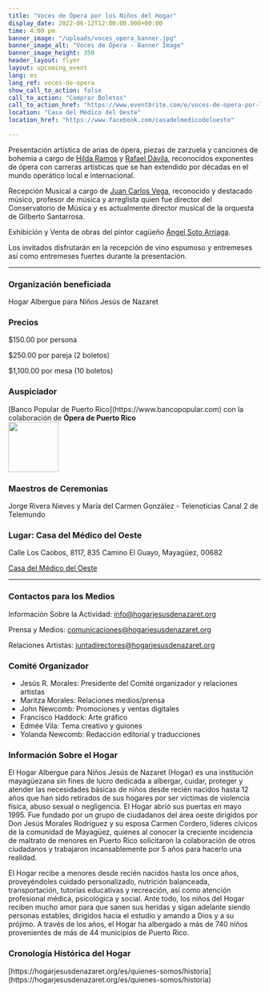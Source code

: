 ```yaml
---
title: "Voces de Ópera por los Niños del Hogar"
display_date: 2022-06-12T12:00:00.000+00:00
time: 4:00 pm
banner_image: "/uploads/voces_opera_banner.jpg"
banner_image_alt: "Voces de Ópera - Banner Image"
banner_image_height: 350
header_layout: flyer
layout: upcoming_event
lang: es
lang_ref: voces-de-opera
show_call_to_action: false
call_to_action: "Comprar Boletos"
call_to_action_href: "https://www.eventbrite.com/e/voces-de-opera-por-los-ninos-del-hogar-tickets-337606900327"
location: "Casa del Médico del Oeste"
location_href: "https://www.facebook.com/casadelmedicodeloeste"

---
```


Presentación artística de arias de ópera, piezas de zarzuela y canciones de bohemia a cargo de [Hilda Ramos](https://www.hildaramos.com) y [Rafael Dávila](https://rafael-davila.com), reconocidos exponentes de ópera con carreras artísticas que se han extendido por décadas en el mundo operático local e internacional.

Recepción Musical a cargo de [Juan Carlos Vega](https://www.facebook.com/jcvegama), reconocido y destacado músico, profesor de música y arreglista quien fue director del Conservatorio de Música y es actualmente director musical de la orquesta de Gilberto Santarrosa.

Exhibición y Venta de obras del pintor cagüeño [Ángel Soto Arriaga](https://www.facebook.com/angel.sotoarriaga).

Los invitados disfrutarán en la recepción de vino espumoso y entremeses así como entremeses fuertes durante la presentación.

<hr/>

<h3>Organización beneficiada</h3>
Hogar Albergue para Niños Jesús de Nazaret

<h3>Precios</h3>
$150.00 por persona

$250.00 por pareja (2 boletos)

$1,100.00 por mesa (10 boletos)

<h3>Auspiciador</h3>
[Banco Popular de Puerto Rico](https://www.bancopopular.com) con la colaboración de <b>Ópera de Puerto Rico</b>
<div>
  <img
    style="height: 100px; width: auto;"
    src="{{ '/uploads/banco_popular.png' | relative_url }}"
  />
</div>

<h3>Maestros de Ceremonias</h3>
Jorge Rivera Nieves y María del Carmen González - Telenoticias Canal 2 de Telemundo

<h3>Lugar: Casa del Médico del Oeste</h3>
Calle Los Caobos, 8117, 835 Camino El Guayo, Mayagüez, 00682

[Casa del Médico del Oeste](https://www.facebook.com/casadelmedicodeloeste)

<hr/>

<h3>Contactos para los Medios</h3>
Información Sobre la Actividad:
<a href="mailto:info@hogarjesusdenazaret.org">
  info@hogarjesusdenazaret.org
</a>

Prensa y Medios:
<a href="mailto:comunicaciones@hogarjesusdenazaret.org">
  comunicaciones@hogarjesusdenazaret.org
</a>

Relaciones Artistas:
<a href="mailto:juntadirectores@hogarjesusdenazaret.org">
  juntadirectores@hogarjesusdenazaret.org
</a>

<h3>Comité Organizador</h3>
<ul>
  <li>
    Jesús R. Morales: Presidente del Comité organizador y relaciones artistas
  </li>
  <li>
    Maritza Morales:  Relaciones medios/prensa
  </li>
  <li>
    John Newcomb: Promociones y ventas digitales
  </li>
  <li>
    Francisco Haddock: Arte gráfico
  </li>
  <li>
    Edmée Vila: Tema creativo y guiones
  </li>
  <li>
    Yolanda Newcomb: Redacción editorial y traducciones
  </li>
</ul>

<h3>Información Sobre el Hogar</h3>
El Hogar Albergue para Niños Jesús de Nazaret (Hogar) es una institución mayagüezana sin fines de lucro dedicada a albergar, cuidar, proteger y atender las necesidades básicas de niños desde recién nacidos hasta 12 años que han sido retirados de sus hogares por ser víctimas de violencia física, abuso sexual o negligencia. El Hogar abrió sus puertas en mayo 1995. Fue fundado por un grupo de ciudadanos del área oeste dirigidos por Don Jesús Morales Rodríguez y su esposa Carmen Cordero, líderes cívicos de la comunidad de Mayagüez, quienes al conocer la creciente incidencia de maltrato de menores en Puerto Rico solicitaron la colaboración de otros ciudadanos y trabajaron incansablemente por 5 años para hacerlo una realidad.

El Hogar recibe a menores desde recién nacidos hasta los once años, proveyéndoles cuidado personalizado, nutrición balanceada, transportación, tutorías educativas y recreación, así como atención profesional médica, psicológica y social. Ante todo, los niños del Hogar reciben mucho amor para que sanen sus heridas y sigan adelante siendo personas estables, dirigidos hacia el estudio y amando a Dios y a su prójimo. A través de los años, el Hogar ha albergado a más de 740 niños provenientes de más de 44 municipios de Puerto Rico.

<h3>Cronología Histórica del Hogar</h3>
[https://hogarjesusdenazaret.org/es/quienes-somos/historia](https://hogarjesusdenazaret.org/es/quienes-somos/historia)

